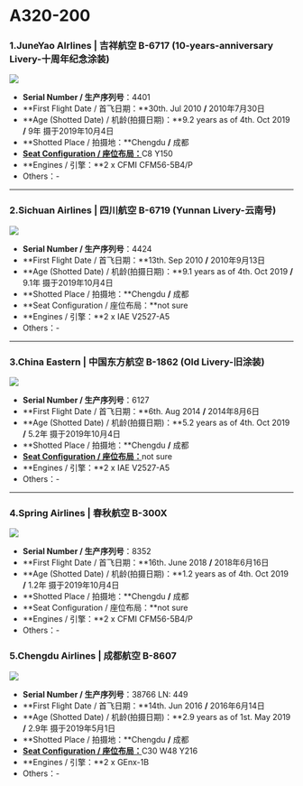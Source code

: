 # A320-200

### 1.JuneYao AIrlines | 吉祥航空 B-6717 (10-years-anniversary Livery-十周年纪念涂装)

![](http://cdn.eternityqjl.top/A320_HO_B-6717%28%E5%8D%81%E5%91%A8%E5%B9%B4%E6%B6%82%E8%A3%85%29.jpg)

- **Serial Number / 生产序列号**：4401
- **First Flight Date / 首飞日期：**30th. Jul 2010  **/**  2010年7月30日
- **Age (Shotted Date) / 机龄(拍摄日期)：**9.2 years as of 4th. Oct 2019  **/**  9年  摄于2019年10月4日
- **Shotted Place / 拍摄地：**Chengdu  **/**  成都
- [**Seat Configuration / 座位布局：**](http://www.juneyaoair.com/pages/services/flightType.aspx)C8 Y150
- **Engines / 引擎：**2 x CFMI CFM56-5B4/P
- Others：-

****

### 2.Sichuan Airlines | 四川航空 B-6719 (Yunnan Livery-云南号)

![](http://cdn.eternityqjl.top/A320_3U_B-6719.jpg)

- **Serial Number / 生产序列号**：4424
- **First Flight Date / 首飞日期：**13th. Sep 2010  **/**  2010年9月13日
- **Age (Shotted Date) / 机龄(拍摄日期)：**9.1 years as of 4th. Oct 2019  **/**  9.1年  摄于2019年10月4日
- **Shotted Place / 拍摄地：**Chengdu  **/**  成都
- **Seat Configuration / 座位布局：**not sure
- **Engines / 引擎：**2 x IAE V2527-A5
- Others：-

****

### 3.China Eastern | 中国东方航空 B-1862 (Old Livery-旧涂装)

![](http://cdn.eternityqjl.top/A320_MU_B-1862.jpg)

- **Serial Number / 生产序列号**：6127
- **First Flight Date / 首飞日期：**6th. Aug 2014  **/**  2014年8月6日
- **Age (Shotted Date) / 机龄(拍摄日期)：**5.2 years as of 4th. Oct 2019  **/**  5.2年  摄于2019年10月4日
- **Shotted Place / 拍摄地：**Chengdu  **/**  成都
- [**Seat Configuration / 座位布局：**](http://www.ceair.com/guide2/dhjd/jxzs.html)not sure
- **Engines / 引擎：**2 x IAE V2527-A5
- Others：-

****

### 4.Spring Airlines | 春秋航空 B-300X

![](http://cdn.eternityqjl.top/A320_9C_B-300X.jpg)

- **Serial Number / 生产序列号**：8352
- **First Flight Date / 首飞日期：**16th. June 2018  **/**  2018年6月16日
- **Age (Shotted Date) / 机龄(拍摄日期)：**1.2 years as of 4th. Oct 2019  **/**  1.2年  摄于2019年10月4日
- **Shotted Place / 拍摄地：**Chengdu  **/**  成都
- **Seat Configuration / 座位布局：**not sure
- **Engines / 引擎：**2 x CFMI CFM56-5B4/P
- Others：-

### 5.Chengdu Airlines | 成都航空 B-8607

![](http://cdn.eternityqjl.top/A320_EU_B-8607.jpg)

- **Serial Number / 生产序列号**：38766  LN: 449
- **First Flight Date / 首飞日期：**14th. Jun 2016  **/**  2016年6月14日
- **Age (Shotted Date) / 机龄(拍摄日期)：**2.9 years as of 1st. May 2019  **/**  2.9年  摄于2019年5月1日
- **Shotted Place / 拍摄地：**Chengdu  **/**  成都
- [**Seat Configuration / 座位布局：**](https://www.klm.com/travel/es_en/prepare_for_travel/on_board/our_aircraft/boeing_787_9.htm)C30 W48 Y216
- **Engines / 引擎：**2 x GEnx-1B
- Others：-